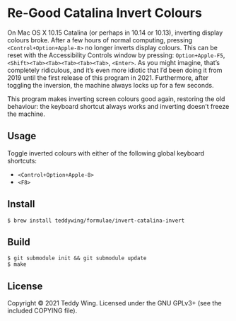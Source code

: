 Re-Good Catalina Invert Colours
===============================

On Mac OS X 10.15 Catalina (or perhaps in 10.14 or 10.13), inverting display
colours broke. After a few hours of normal computing, pressing
`<Control+Option+Apple-8>` no longer inverts display colours. This can be reset
with the Accessibility Controls window by pressing: `Option+Apple-F5`,
`<Shift><Tab><Tab><Tab><Tab><Tab>`, `<Enter>`. As you might imagine, that’s
completely ridiculous, and it’s even more idiotic that I’d been doing it from
2019 until the first release of this program in 2021. Furthermore, after
toggling the inversion, the machine always locks up for a few seconds.

This program makes inverting screen colours good again, restoring the old
behaviour: the keyboard shortcut always works and inverting doesn’t freeze the
machine.


## Usage
Toggle inverted colours with either of the following global keyboard shortcuts:

* `<Control+Option+Apple-8>`
* `<F8>`


## Install

	$ brew install teddywing/formulae/invert-catalina-invert


## Build

	$ git submodule init && git submodule update
	$ make


## License
Copyright © 2021 Teddy Wing. Licensed under the GNU GPLv3+ (see the included
COPYING file).
